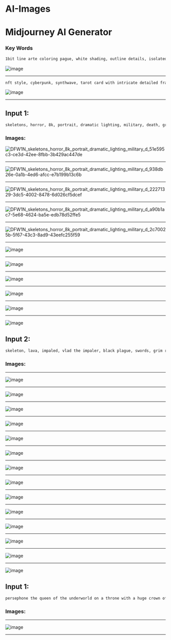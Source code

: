 # AI-Images

# Midjourney AI Generator

### Key Words


```bash
1bit line arte coloring pague, white shading, outline details, isolated on white, key visuals from shadowless die cut sticker, Japanese Samurai by Cicely Mary Baker, beautiful frame--ar 2:3
```

![image](https://user-images.githubusercontent.com/45083490/212212926-d06dd227-b15e-47b6-982c-28c7c2e8a8b3.png)


---

```bash
nft style, cyberpunk, synthwave, tarot card with intricate detailed frame around the outside | with cyberglasses neon, and earphone,dj sound,futuristic,side profile of cyberpunk body with cyborg skull | cyberpunk | styled in Art Nouveau | insanely detailed | embellishments | high definition | concept art | digital art | vibrant 
```
![image](https://user-images.githubusercontent.com/45083490/211554071-67afd07f-7458-4dae-a9b4-900bc17f69c5.png)

---

## Input 1:

```bash
skeletons, horror, 8k, portrait, dramatic lighting, military, death, grim reaper pulling out a soul out of a human, evil, hyper realistic, dark, lava, medieval, black plague
```

### Images:

![DFW1N_skeletons_horror_8k_portrait_dramatic_lighting_military_d_51e595c3-ce3d-42ee-8fbb-3b429ac447de](https://user-images.githubusercontent.com/45083490/188143068-ca7f4109-b6b7-40a0-b93f-258c1dbabe5c.png)

---

![DFW1N_skeletons_horror_8k_portrait_dramatic_lighting_military_d_938db26e-0a1b-4ed6-afcc-e7b199b13c6b](https://user-images.githubusercontent.com/45083490/188143109-12a902d2-4421-48db-b925-01f4a8c41923.png)

---

![DFW1N_skeletons_horror_8k_portrait_dramatic_lighting_military_d_22271329-3dc5-4002-8478-6d026cf5dcef](https://user-images.githubusercontent.com/45083490/188143137-83ad2f5a-24f4-45e8-92f4-2d39f968762c.png)

---

![DFW1N_skeletons_horror_8k_portrait_dramatic_lighting_military_d_a90b1ac7-5e68-4624-ba5e-edb78d52ffe5](https://user-images.githubusercontent.com/45083490/188143159-62a0b015-c146-475a-ba3c-95ed6a593618.png)

---

![DFW1N_skeletons_horror_8k_portrait_dramatic_lighting_military_d_2c70025b-5f67-43c3-8ad9-43eefc255f59](https://user-images.githubusercontent.com/45083490/188143170-db3b0ea9-012a-437f-8321-fd3cd535775f.png)

---

![image](https://user-images.githubusercontent.com/45083490/188150877-6e8de43b-6a58-40f6-a7e8-681e50e45dfd.png)

---

![image](https://user-images.githubusercontent.com/45083490/188151025-f8f1762f-a3cd-4caa-91fd-770cbabd293b.png)

---

![image](https://user-images.githubusercontent.com/45083490/188151226-8fb95ea0-ee94-4d5b-8921-2c59d43d134f.png)

---

![image](https://user-images.githubusercontent.com/45083490/188151272-8fe53934-44dc-4c3f-b9cc-7d65bd72f871.png)

---

![image](https://user-images.githubusercontent.com/45083490/188151408-8c17dbc1-798b-4481-9141-483a83587a8b.png)

---

![image](https://user-images.githubusercontent.com/45083490/188151691-81ed8c14-e1c5-4fdd-8c9b-c33e58db409f.png)


## Input 2:

```bash
skeleton, lava, impaled, vlad the impaler, black plague, swords, grim reaper, dark, horror, 8k, hyper realistic, photorealistic, HDR, UHD, death, red, black, Medieval, destroyed medieval buildings, cinematic lighting, darkness, HD details, cinematic, volumetric lighting, nineteeth century painting, underworld, devil
```

### Images:

---

![image](https://user-images.githubusercontent.com/45083490/188146343-437869d3-e8a9-44a2-a541-af7f2e1f32d3.png)


---

![image](https://user-images.githubusercontent.com/45083490/188144361-f0e66253-b45d-4bd8-80fa-92cb72c57251.png)


---

![image](https://user-images.githubusercontent.com/45083490/188144895-02d376e6-02da-4721-9db4-30559a5f7e5b.png)

---

![image](https://user-images.githubusercontent.com/45083490/188145200-653679e4-0100-4f25-8d0d-d27bf769191c.png)

---

![image](https://user-images.githubusercontent.com/45083490/188145987-decb0c25-cca6-4ec1-a36a-14853dfe477b.png)

---

![image](https://user-images.githubusercontent.com/45083490/188146641-6bae17bd-e430-4a2d-b5ed-7adc3c7d744b.png)

---

![image](https://user-images.githubusercontent.com/45083490/188146727-78d84265-27f1-489e-a529-00092da45a46.png)

---

![image](https://user-images.githubusercontent.com/45083490/188147403-8c4e0fbb-3236-4a9a-94a5-823dcfa981c5.png)

---

![image](https://user-images.githubusercontent.com/45083490/188147510-d6cca6a9-e9ba-43ad-a583-e83a2c9de64f.png)

---

![image](https://user-images.githubusercontent.com/45083490/188148110-07170ef6-dce6-4817-b3e6-c13fe3e25d54.png)

---

![image](https://user-images.githubusercontent.com/45083490/188148536-c279ea4b-37fb-44ef-9f51-24064e20307c.png)

---

![image](https://user-images.githubusercontent.com/45083490/188149028-39ac8fae-52ec-489f-b37c-accdda749093.png)

---

![image](https://user-images.githubusercontent.com/45083490/188149307-0056bd7e-c8f5-4d57-9526-89006367833e.png)

---

![image](https://user-images.githubusercontent.com/45083490/188149322-e6508d81-33c7-4ef7-9c6e-a24fa94f8e5c.png)



## Input 1:

```bash
persephone the queen of the underworld on a throne with a huge crown of branches and fallen leaves, autumn, darkness, full scale, in the style of prepraphaelites, John William Waterhouse, symbolic, beautiful, HD details, cinematic, atmosphericl lighting, volumetric lighting, nineteenth century painting, photorealistic, vogue cover, elegant, 8k
```

### Images:

---

![image](https://user-images.githubusercontent.com/45083490/188150739-1e8131bc-3c73-4153-93c5-1dbabd3ac131.png)

---
